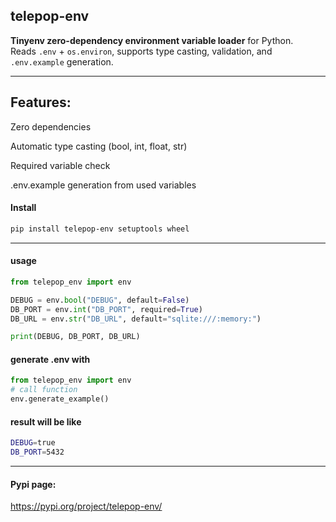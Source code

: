 ## telepop-env 

**Tinyenv zero-dependency environment variable loader** for Python.  
Reads `.env` + `os.environ`, supports type casting, validation, and `.env.example` generation.

---

## Features:

Zero dependencies

Automatic type casting (bool, int, float, str)

Required variable check

.env.example generation from used variables



#### Install
```bash
pip install telepop-env setuptools wheel
```



---

#### usage

```python
from telepop_env import env

DEBUG = env.bool("DEBUG", default=False)
DB_PORT = env.int("DB_PORT", required=True)
DB_URL = env.str("DB_URL", default="sqlite:///:memory:")

print(DEBUG, DB_PORT, DB_URL)
```

#### generate .env with 

```python
from telepop_env import env
# call function
env.generate_example()

```
#### result will be like

```bash
DEBUG=true
DB_PORT=5432

```

---

#### Pypi page: 

https://pypi.org/project/telepop-env/





